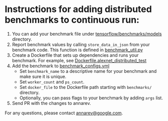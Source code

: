 # Instructions for adding distributed benchmarks to continuous run:

1. You can add your benchmark file under
   [tensorflow/benchmarks/models](https://github.com/tensorflow/benchmarks/tree/master/models) directory.
2. Report benchmark values by calling `store_data_in_json` from your benchmark
   code. This function is defined in
   [benchmark\_util.py](https://github.com/tensorflow/benchmarks/blob/master/models/util/benchmark_util.py)
3. Create a Dockerfile that sets up dependencies and runs your benchmark. For
   example, see [Dockerfile.alexnet\_distributed\_test](https://github.com/tensorflow/benchmarks/blob/master/models/Dockerfile.alexnet_distributed_test)
4. Add the benchmark to
   [benchmark\_configs.yml](https://github.com/tensorflow/benchmarks/blob/master/scripts/benchmark_configs.yml)
   * Set `benchmark_name` to a descriptive name for your benchmark and make sure
     it is unique.
   * Set `worker_count` and `ps_count`.
   * Set `docker_file` to the Dockerfile path starting with `benchmarks/`
     directory.
   * Optionally, you can pass flags to your benchmark by adding `args` list.
5. Send PR with the changes to annarev.

For any questions, please contact annarev@google.com.

